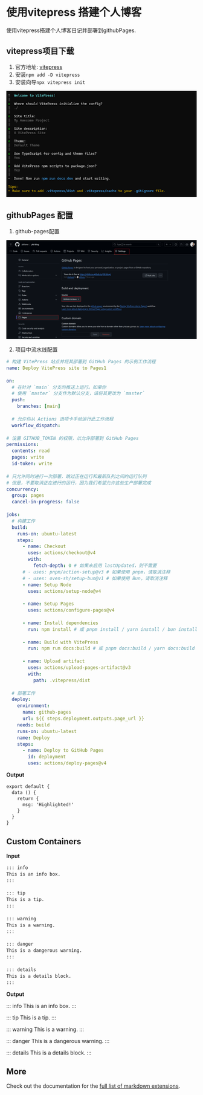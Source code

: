# 使用vitepress 搭建个人博客

使用vitepress搭建个人博客日记并部署到githubPages.

## vitepress项目下载
1. 官方地址: [vitepress](https://vitepress.dev/zh/)
2. 安装`npm add -D vitepress`
3. 安装向导`npx vitepress init`
<div align="center" style="text-align: center;">
    <a target="_blank">
        <img id="wechat-work-img" alt="企业微信群" src="./static/vitpress-init.png"/>
    </a>
</div>

## githubPages 配置
1. github-pages配置
<div align="center" style="text-align: center;">
    <a target="_blank">
        <img id="wechat-work-img" alt="企业微信群" src="./static/githubpages.png"/>
    </a>
</div>

2. 项目中流水线配置
```yaml
# 构建 VitePress 站点并将其部署到 GitHub Pages 的示例工作流程
name: Deploy VitePress site to Pages1

on:
  # 在针对 `main` 分支的推送上运行。如果你
  # 使用 `master` 分支作为默认分支，请将其更改为 `master`
  push:
    branches: [main]

  # 允许你从 Actions 选项卡手动运行此工作流程
  workflow_dispatch:

# 设置 GITHUB_TOKEN 的权限，以允许部署到 GitHub Pages
permissions:
  contents: read
  pages: write
  id-token: write

# 只允许同时进行一次部署，跳过正在运行和最新队列之间的运行队列
# 但是，不要取消正在进行的运行，因为我们希望允许这些生产部署完成
concurrency:
  group: pages
  cancel-in-progress: false

jobs:
  # 构建工作
  build:
    runs-on: ubuntu-latest
    steps:
      - name: Checkout
        uses: actions/checkout@v4
        with:
          fetch-depth: 0 # 如果未启用 lastUpdated，则不需要
      # - uses: pnpm/action-setup@v3 # 如果使用 pnpm，请取消注释
      # - uses: oven-sh/setup-bun@v1 # 如果使用 Bun，请取消注释
      - name: Setup Node
        uses: actions/setup-node@v4

      - name: Setup Pages
        uses: actions/configure-pages@v4

      - name: Install dependencies
        run: npm install # 或 pnpm install / yarn install / bun install

      - name: Build with VitePress
        run: npm run docs:build # 或 pnpm docs:build / yarn docs:build / bun run docs:build

      - name: Upload artifact
        uses: actions/upload-pages-artifact@v3
        with:
          path: .vitepress/dist

  # 部署工作
  deploy:
    environment:
      name: github-pages
      url: ${{ steps.deployment.outputs.page_url }}
    needs: build
    runs-on: ubuntu-latest
    name: Deploy
    steps:
      - name: Deploy to GitHub Pages
        id: deployment
        uses: actions/deploy-pages@v4
```

**Output**

```js{4}
export default {
  data () {
    return {
      msg: 'Highlighted!'
    }
  }
}
```

## Custom Containers

**Input**

```md
::: info
This is an info box.
:::

::: tip
This is a tip.
:::

::: warning
This is a warning.
:::

::: danger
This is a dangerous warning.
:::

::: details
This is a details block.
:::
```

**Output**

::: info
This is an info box.
:::

::: tip
This is a tip.
:::

::: warning
This is a warning.
:::

::: danger
This is a dangerous warning.
:::

::: details
This is a details block.
:::

## More

Check out the documentation for the [full list of markdown extensions](https://vitepress.dev/guide/markdown).
